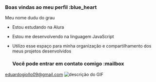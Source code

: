 ### Boas vindas ao meu perfil :blue_heart
Meu nome dudu do grau 

- Estou estudando na Alura
- Estou me desenvolvendo na linguagem JavaScript
- Utilizo esse espaço para minha organização e compartilhamento dos meus projetos desenvolvidos

  ### Você pode entrar em contato comigo :mailbox

eduardogiollo09@gmail.com
![descrição do GIF](https://tenor.com/bK9hf.gif)
